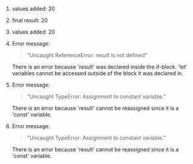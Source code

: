 1. values added: 20
2. final result: 20
3. values added: 20
4. Error message: 
   > "Uncaught ReferenceError: result is not defined"

    There is an error because 'result' was declared inside the if-block. 'let' variables cannot be accessed outside of the block it was declared in.
5. Error message:
   > "Uncaught TypeError: Assignment to constant variable."

    There is an error because 'result' cannot be reassigned since it is a 'const' variable.
6. Error message:
   > "Uncaught TypeError: Assignment to constant variable."

    There is an error because 'result' cannot be reassigned since it is a 'const' variable.